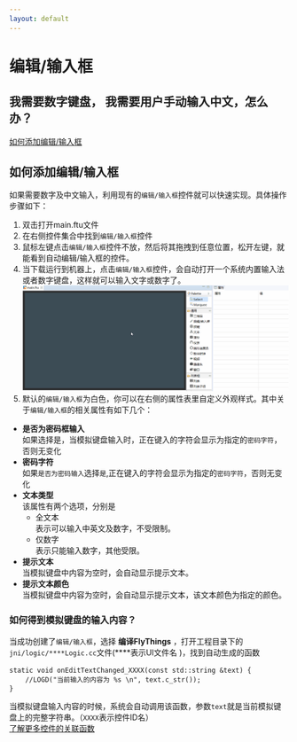 ```yaml
---
layout: default
---
```

# 编辑/输入框
## 我需要数字键盘， 我需要用户手动输入中文，怎么办？
[如何添加编辑/输入框](#add_edit_text)

## <span id = "add_edit_text">如何添加编辑/输入框</span>
如果需要数字及中文输入，利用现有的`编辑/输入框`控件就可以快速实现。具体操作步骤如下：
1. 双击打开main.ftu文件
2. 在右侧控件集合中找到`编辑/输入框`控件
3. 鼠标左键点击`编辑/输入框`控件不放，然后将其拖拽到任意位置，松开左键，就能看到自动编辑/输入框的控件。
4. 当下载运行到机器上，点击`编辑/输入框`控件，会自动打开一个系统内置输入法或者数字键盘，这样就可以输入文字或数字了。
![创建编辑框](assets/EditText-create.gif)   
5. 默认的`编辑/输入框`为白色，你可以在右侧的属性表里自定义外观样式。其中关于`编辑/输入框`的相关属性有如下几个：
  * **是否为密码框输入**  
    如果选择是，当模拟键盘输入时，正在键入的字符会显示为指定的`密码字符`，否则无变化
  * **密码字符**  
    如果`是否为密码输入`选择`是`,正在键入的字符会显示为指定的`密码字符`，否则无变化
  * **文本类型**  
    该属性有两个选项，分别是  
    * 全文本  
      表示可以输入中英文及数字，不受限制。
    * 仅数字  
      表示只能输入数字，其他受限。
  * **提示文本**  
    当模拟键盘中内容为空时，会自动显示提示文本。
  * **提示文本颜色**  
    当模拟键盘中内容为空时，会自动显示提示文本，该文本颜色为指定的颜色。
### 如何得到模拟键盘的输入内容？
当成功创建了`编辑/输入框`，选择 **编译FlyThings** ，打开工程目录下的`jni/logic/****Logic.cc`文件(\*\*\*\*表示UI文件名 )，找到自动生成的函数  
```
static void onEditTextChanged_XXXX(const std::string &text) {
    //LOGD("当前输入的内容为 %s \n", text.c_str());
}
```
当模拟键盘输入内容的时候，系统会自动调用该函数，参数`text`就是当前模拟键盘上的完整字符串。（`XXXX`表示控件ID名）  
[了解更多控件的关联函数]()
